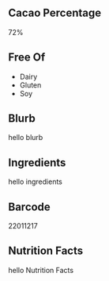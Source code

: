 ## Cacao Percentage
72%

## Free Of
- Dairy
- Gluten
- Soy

## Blurb
hello blurb

## Ingredients
hello ingredients

## Barcode
22011217

## Nutrition Facts
hello Nutrition Facts

